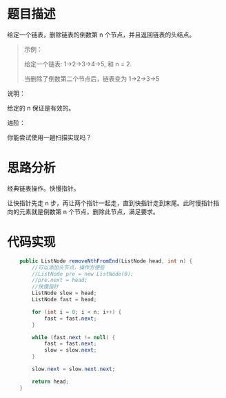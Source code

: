 # 题目描述
给定一个链表，删除链表的倒数第 n 个节点，并且返回链表的头结点。

> 示例：
> 
> 给定一个链表: 1->2->3->4->5, 和 n = 2.
> 
> 当删除了倒数第二个节点后，链表变为 1->2->3->5

说明：

给定的 n 保证是有效的。

进阶：

你能尝试使用一趟扫描实现吗？

# 思路分析

经典链表操作。快慢指针。

让快指针先走 n 步，再让两个指针一起走，直到快指针走到末尾。此时慢指针指向的元素就是倒数第 n 个节点，删除此节点，满足要求。


# 代码实现
```java
    public ListNode removeNthFromEnd(ListNode head, int n) {
        //可以添加头节点，操作方便些
        //ListNode pre = new ListNode(0);
        //pre.next = head;
        //快慢指针
        ListNode slow = head;
        ListNode fast = head;

        for (int i = 0; i < n; i++) {
            fast = fast.next;
        }

        while (fast.next != null) {
            fast = fast.next;
            slow = slow.next;
        }

        slow.next = slow.next.next;

        return head;
    }
```